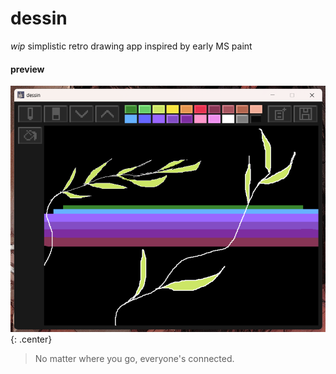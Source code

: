# dessin
*wip*
simplistic retro drawing app inspired by early MS paint

<!-- ## v1
![alt](preview/v1_preview.png) -->


<style>
.center {
    display: block;
    margin-left: auto;
    margin-right: auto;
    width: 50%; /* Adjust as needed */
}
</style>

#### preview
![alt](preview/v2_preview.png){: .center}

> No matter where you go, everyone's connected.